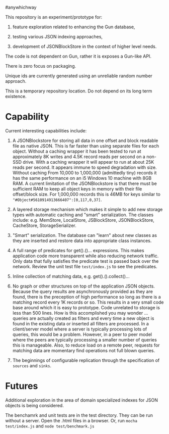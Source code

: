 #anywhichway

This repository is an experiment/prototype for:

1) feature exploration related to enhancing the Gun database,

2) testing various JSON indexing approaches,

3) development of JSONBlockStore in the context of higher level needs.

The code is not dependent on Gun, rather it is exposes a Gun-like API.

There is zero focus on packaging.

Unique ids are currently generated using an unreliable random number approach.

This is a temporary repository location. Do not depend on its long term existence.

# Capability

Current interesting capabilities include:

1) A JSONBlockstore for storing all data in one offset and block readable file as native JSON. This is far faster than using separate files for each
object. Without a caching wrapper it has been tested to run at approximately 8K writes and 4.5K record reads per second on a non-SSD drive. With a caching wrapper 
it will appear to run at about 25K reads per second. It appears immune to speed degradation with size. Without caching From 10,000 to 1,000,000 
(admittedly tiny) records it has the same performance on an i5 Windows 10 machine with 8GB RAM. A current limitation of the JSONBlockstore is that
there must be sufficient RAM to keep all object keys in memory with their file offset/block size. For 1,000,000 records this is 46MB
for keys similar to `"#Object#5610914913666407":[0,117,0,37]`. 

2) A layered storage mechanism which makes it simple to add new storage types with automatic caching and "smart" serialization. The classes include:
e.g. MemStore, LocalStore, JSBlockStore, JSONBlockStore, CacheStore, StorageSerializer.

3) "Smart" serialization. The database can "learn" about new classes as they are inserted and restore data into appropriate class instances.

4) A full range of predicates for get(<property>).<predicate>(<value>)... expressions. This makes application code more transparent while also reducing network
traffic. Only data that fully satisfies the predicate test is passed back over the network. Review the unit test file `test/index.js` to see the predicates.

5) Inline collection of matching data, e.g. get(<property>).<predicate>(<value>).collect(<some collection>)...

6) No graph or other structures on top of the application JSON objects. Because the query results are asynchronously provided as they are found, there
is the preception of high performance so long as there is a matching record every 1K records or so. This results in a very small code base around 
which it is easy to prototype. Code unrelated to storage is less than 500 lines. How is this accomplished you may wonder ... queries are actually created
as filters and every time a new object is found in the existing data or inserted all filters are processed. In a client/server model where a server
is typically processing lots of queries, this would be a problem. However, in a peer to peer model where the peers are typically processing a smaller number
of queries this is manageable. Also, to reduce load on a remote peer, requests for matching data are momentary find operations not full blown queries.

7) The beginnings of configurable replication through the specification of `sources` and `sinks`.

# Futures

Additional exploration in the area of domain specialized indexes for JSON objects is being considered.

The benchamrk and unit tests are in the test directory. They can be run without a server. Open the .html files in a browser. Or, run `mocha test/index.js`
and `node test/benchmark.js`

